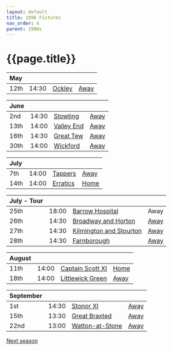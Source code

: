 ```yaml
---
layout: default
title: 1996 Fixtures
nav_order: 4
parent: 1990s
---
```


# {{page.title}}

| May |  |  |  |
|:---|:---|:---|:---|
| 12th | 14:30 | [Ockley](ockley) | [Away](https://goo.gl/maps/vmhvFhbrVZGrsXAAA) |

| June |  |  |  |
|:---|:---|:---|:---|
| 2nd | 14:30 | [Stowting](stowting) | [Away](https://goo.gl/maps/A5HTfBKbD44fwSDq7) |
| 13th | 14:00 | [Valley End](valley-end) | [Away](https://goo.gl/maps/FydUsYopPZ2TY6oz7) |
| 16th | 14:30 | [Great Tew](great-tew) | [Away](https://goo.gl/maps/n8Jm7qt2o6YiUF4c6) |
| 30th | 14:00 | [Wickford](wickford) | [Away](https://goo.gl/maps/d7S4DgEHebHWoiGA7) |

| July |  |  |  |
|:---|:---|:---|:---|
| 7th | 14:00 | [Tappers](tappers) | [Away](https://goo.gl/maps/Xks8jpAVkWpTsS267) |
| 14th | 14:00 | [Erratics](erratics) | [Home](https://goo.gl/maps/EjPBbbQzB68hceQf9) |

| July - Tour |  |  |  |
|:---|:---|:---|:---|
| 25th | 18:00 | [Barrow Hospital](barrow-hospital) | Away |
| 26th | 14:30 | [Broadway and Horton](broadway-and-horton) | [Away](https://goo.gl/maps/orv3RETHUX95dBWv7) |
| 27th | 14:30 | [Kilmington and Stourton](kilmington-and-stourton) | [Away](https://goo.gl/maps/37Jcbp5xca4G83S86) |
| 28th | 14:30 | [Farnborough](farnborough) | [Away](https://goo.gl/maps/G4iH2NHYzVD4aPhM6) |

| August |  |  |  |
|:---|:---|:---|:---|
| 11th | 14:00 | [Captain Scott XI](captain-scott) | [Home](https://goo.gl/maps/w2skeCXwzZTEh7e26) |
| 18th | 14:00 | [Littlewick Green](littlewick-green) | [Away](https://goo.gl/maps/6wrtLmHw26Bca4D59) |

| September |  |  |  |
|:---|:---|:---|:---|
| 1st | 14:30 | [Stonor XI](stonor) | [Away](https://goo.gl/maps/MTu8keXktbWQ9mCe8) |
| 15th | 13:30 | [Great Braxted](great-braxted) | [Away](https://goo.gl/maps/5dWvmTH5gDhjv58u6) |
| 22nd | 13:00 | [Watton-at-Stone](watton-at-stone) | [Away](https://goo.gl/maps/JPBQawMsjLgYtVHk9) |

[Next season](../1997)
